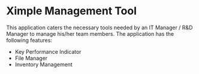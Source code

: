# Ximple Management Tool

This application caters the necessary tools needed by an IT Manager / R&D Manager to manage his/her team members. The application has the following features:
* Key Performance Indicator
* File Manager
* Inventory Management

